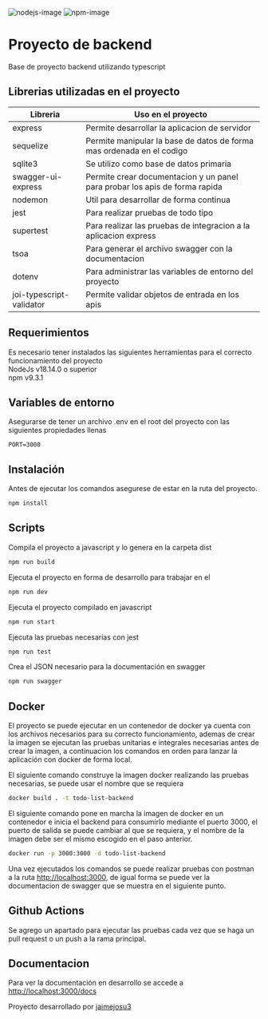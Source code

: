 ![nodejs-image]
![npm-image]

# Proyecto de backend
Base de proyecto backend utilizando typescript

## Librerias utilizadas en el proyecto
| Libreria  | Uso en el proyecto |
| ------------- | ------------- |
| express  | Permite desarrollar la aplicacion de servidor  |
| sequelize | Permite manipular la base de datos de forma mas ordenada en el codigo  |
| sqlite3 | Se utilizo como base de datos primaria  |
| swagger-ui-express | Permite crear documentacion y un panel para probar los apis de forma rapida  |
| nodemon | Util para desarrollar de forma continua  |
| jest | Para realizar pruebas de todo tipo  |
| supertest | Para realizar las pruebas de integracion a la aplicacion express  |
| tsoa | Para generar el archivo swagger con la documentacion |
| dotenv | Para administrar las variables de entorno del proyecto |
| joi-typescript-validator | Permite validar objetos de entrada en los apis |


## Requerimientos
Es necesario tener instalados las siguientes herramientas para el correcto funcionamiento del proyecto\
NodeJs v18.14.0 o superior\
npm v9.3.1


## Variables de entorno
Asegurarse de tener un archivo .env en el root del proyecto con las siguientes propiedades llenas
```
PORT=3000
```

## Instalación
Antes de ejecutar los comandos asegurese de estar en la ruta del proyecto.
```sh
npm install
```

## Scripts
Compila el proyecto a javascript y lo genera en la carpeta dist
```sh
npm run build
```

Ejecuta el proyecto en forma de desarrollo para trabajar en el
```sh
npm run dev
```

Ejecuta el proyecto compilado en javascript
```sh
npm run start
```

Ejecuta las pruebas necesarias con jest
```sh
npm run test
```

Crea el JSON necesario para la documentación en swagger
```sh
npm run swagger
```

## Docker
El proyecto se puede ejecutar en un contenedor de docker ya cuenta con los archivos necesarios para su correcto funcionamiento, ademas de crear la imagen se ejecutan las pruebas unitarias e integrales necesarias antes de crear la imagen, a continuacion los comandos en orden para lanzar la aplicación con docker de forma local.

El siguiente comando construye la imagen docker realizando las pruebas necesarias, se puede usar el nombre que se requiera
```sh
docker build . -t todo-list-backend
```


El siguiente comando pone en marcha la imagen de docker en un contenedor e inicia el backend para consumirlo mediante el puerto 3000, el puerto de salida se puede cambiar al que se requiera, y el nombre de la imagen debe ser el mismo escogido en el paso anterior.
```sh
docker run -p 3000:3000 -d todo-list-backend
```

Una vez ejecutados los comandos se puede realizar pruebas con postman a la ruta <a href="localhost:3000">http://localhost:3000</a>, de igual forma se puede ver la documentacion de swagger que se muestra en el siguiente punto.

## Github Actions
Se agrego un apartado para ejecutar las pruebas cada vez que se haga un pull request o un push a la rama principal.

## Documentacion 
Para ver la documentación en desarrollo se accede a <a href="localhost:3000/docs">http://localhost:3000/docs</a>

Proyecto desarrollado por <a href="https://github.com/jaimejosu3">jaimejosu3</a> 



[nodejs-image]: https://badgen.net/badge/nodejs/18.14.0/green
[npm-image]: https://badgen.net/badge/npm/9.3.1/cyan
